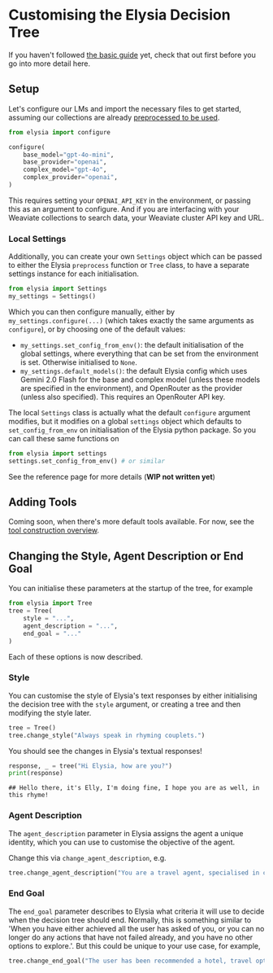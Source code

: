 # Customising the Elysia Decision Tree

If you haven't followed [the basic guide](basic.md) yet, check that out first before you go into more detail here.

## Setup

Let's configure our LMs and import the necessary files to get started, assuming our collections are already [preprocessed to be used](preprocess.md).

```python
from elysia import configure

configure(
    base_model="gpt-4o-mini",
    base_provider="openai",
    complex_model="gpt-4o",
    complex_provider="openai",
)
```
This requires setting your `OPENAI_API_KEY` in the environment, or passing this as an argument to configure. And if you are interfacing with your Weaviate collections to search data, your Weaviate cluster API key and URL.


### Local Settings

Additionally, you can create your own `Settings` object which can be passed to either the Elysia `preprocess` function or `Tree` class, to have a separate settings instance for each initialisation.

```python
from elysia import Settings
my_settings = Settings()
```

Which you can then configure manually, either by `my_settings.configure(...)` (which takes exactly the same arguments as `configure`), or by choosing one of the default values:

- `my_settings.set_config_from_env()`: the default initialisation of the global settings, where everything that can be set from the environment is set. Otherwise initialised to `None`.
- `my_settings.default_models()`: the default Elysia config which uses Gemini 2.0 Flash for the base and complex model (unless these models are specified in the environment), and OpenRouter as the provider (unless also specified). This requires an OpenRouter API key.

The local `Settings` class is actually what the default `configure` argument modifies, but it modifies on a global `settings` object which defaults to `set_config_from_env` on initialisation of the Elysia python package. So you can call these same functions on 
```python
from elysia import settings
settings.set_config_from_env() # or similar
```
See the reference page for more details (**WIP not written yet**)

## Adding Tools

Coming soon, when there's more default tools available. For now, see the [tool construction overview](Customising/creating_your_own_tools.md).

## Changing the Style, Agent Description or End Goal

You can initialise these parameters at the startup of the tree, for example
```python
from elysia import Tree
tree = Tree(
    style = "...",
    agent_description = "...",
    end_goal = "..."
)
```
Each of these options is now described.

### Style

You can customise the style of Elysia's text responses by either initialising the decision tree with the `style` argument, 
or creating a tree and then modifying the style later.
```python
tree = Tree()
tree.change_style("Always speak in rhyming couplets.")
```

You should see the changes in Elysia's textual responses!
```python
response, _ = tree("Hi Elysia, how are you?")
print(response)
```
```
## Hello there, it's Elly, I'm doing fine, I hope you are as well, in this rhyme!
```


### Agent Description

The `agent_description` parameter in Elysia assigns the agent a unique identity, which you can use to customise the objective of the agent. 

Change this via `change_agent_description`, e.g.
```python
tree.change_agent_description("You are a travel agent, specialised in creating unique travel plans for customers that interact with you.")
```

### End Goal

The `end_goal` parameter describes to Elysia what criteria it will use to decide when the decision tree should end. Normally, this is something similar to 'When you have either achieved all the user has asked of you, or you can no longer do any actions that have not failed already, and you have no other options to explore.'. But this could be unique to your use case, for example,
```python
tree.change_end_goal("The user has been recommended a hotel, travel options as well as activities to do in the local area. Or, you have exhausted all options. Or, you have asked the user for more clarification about their request.")
```